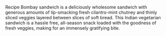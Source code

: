  Recipe Bombay sandwich is a deliciously wholesome sandwich with generous amounts of lip-smacking fresh cilantro-mint chutney and thinly sliced veggies layered between slices of soft bread. This Indian vegetarian sandwich is a hassle free, all-season snack loaded with the goodness of fresh veggies, making for an immensely gratifying bite.

